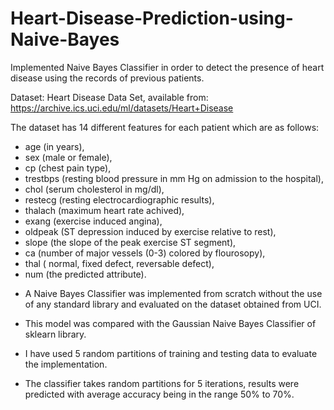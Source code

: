 # Heart-Disease-Prediction-using-Naive-Bayes
Implemented Naive Bayes Classifier in order to detect the presence of heart disease using the records of previous patients.

Dataset: Heart Disease Data Set, available from: https://archive.ics.uci.edu/ml/datasets/Heart+Disease

The dataset has 14 different features for each patient which are as follows:
* age (in years), 
* sex (male or female), 
* cp (chest pain type), 
* trestbps (resting blood pressure in mm Hg on admission to the hospital), 
* chol (serum cholesterol in mg/dl), 
* restecg (resting electrocardiographic results), 
* thalach (maximum heart rate achived), 
* exang (exercise induced angina), 
* oldpeak (ST depression induced by exercise relative to rest), 
* slope (the slope of the peak exercise ST segment), 
* ca (number of major vessels (0-3) colored by flourosopy), 
* thal ( normal, fixed defect, reversable defect), 
* num (the predicted attribute).

- A Naive Bayes Classifier was implemented from scratch without the use of any standard library and evaluated on the dataset obtained from UCI. 
- This model was compared with the Gaussian Naive Bayes Classifier of sklearn library. 
- I have used 5 random partitions of training and testing data to evaluate the implementation.

- The classifier takes random partitions for 5 iterations, results were predicted with average accuracy being in the range 50% to 70%.
